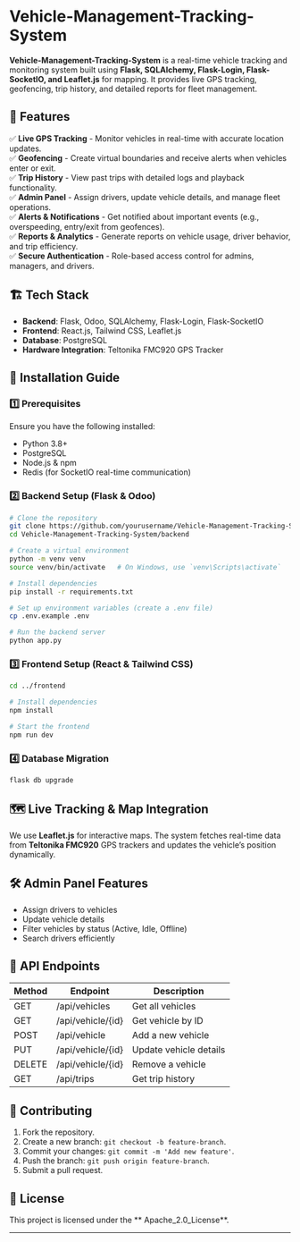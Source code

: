 # Vehicle-Management-Tracking-System

**Vehicle-Management-Tracking-System** is a real-time vehicle tracking and monitoring system built using **Flask, SQLAlchemy, Flask-Login, Flask-SocketIO, and Leaflet.js** for mapping. It provides live GPS tracking, geofencing, trip history, and detailed reports for fleet management.

## 📌 Features

✅ **Live GPS Tracking** - Monitor vehicles in real-time with accurate location updates.\
✅ **Geofencing** - Create virtual boundaries and receive alerts when vehicles enter or exit.\
✅ **Trip History** - View past trips with detailed logs and playback functionality.\
✅ **Admin Panel** - Assign drivers, update vehicle details, and manage fleet operations.\
✅ **Alerts & Notifications** - Get notified about important events (e.g., overspeeding, entry/exit from geofences).\
✅ **Reports & Analytics** - Generate reports on vehicle usage, driver behavior, and trip efficiency.\
✅ **Secure Authentication** - Role-based access control for admins, managers, and drivers.

## 🏗️ Tech Stack

- **Backend**: Flask, Odoo, SQLAlchemy, Flask-Login, Flask-SocketIO
- **Frontend**: React.js, Tailwind CSS, Leaflet.js
- **Database**: PostgreSQL
- **Hardware Integration**: Teltonika FMC920 GPS Tracker

## 🚀 Installation Guide

### **1️⃣ Prerequisites**

Ensure you have the following installed:

- Python 3.8+
- PostgreSQL
- Node.js & npm
- Redis (for SocketIO real-time communication)

### **2️⃣ Backend Setup (Flask & Odoo)**

```bash
# Clone the repository
git clone https://github.com/yourusername/Vehicle-Management-Tracking-System.git
cd Vehicle-Management-Tracking-System/backend

# Create a virtual environment
python -m venv venv
source venv/bin/activate   # On Windows, use `venv\Scripts\activate`

# Install dependencies
pip install -r requirements.txt

# Set up environment variables (create a .env file)
cp .env.example .env

# Run the backend server
python app.py
```

### **3️⃣ Frontend Setup (React & Tailwind CSS)**

```bash
cd ../frontend

# Install dependencies
npm install

# Start the frontend
npm run dev
```

### **4️⃣ Database Migration**

```bash
flask db upgrade
```

## 🗺️ Live Tracking & Map Integration

We use **Leaflet.js** for interactive maps. The system fetches real-time data from **Teltonika FMC920** GPS trackers and updates the vehicle’s position dynamically.

## 🛠️ Admin Panel Features

- Assign drivers to vehicles
- Update vehicle details
- Filter vehicles by status (Active, Idle, Offline)
- Search drivers efficiently

## 📄 API Endpoints

| Method | Endpoint          | Description            |
| ------ | ----------------- | ---------------------- |
| GET    | /api/vehicles     | Get all vehicles       |
| GET    | /api/vehicle/{id} | Get vehicle by ID      |
| POST   | /api/vehicle      | Add a new vehicle      |
| PUT    | /api/vehicle/{id} | Update vehicle details |
| DELETE | /api/vehicle/{id} | Remove a vehicle       |
| GET    | /api/trips        | Get trip history       |

## 👥 Contributing

1. Fork the repository.
2. Create a new branch: `git checkout -b feature-branch`.
3. Commit your changes: `git commit -m 'Add new feature'`.
4. Push the branch: `git push origin feature-branch`.
5. Submit a pull request.

## 📜 License

This project is licensed under the ** Apache_2.0_License**.

---



